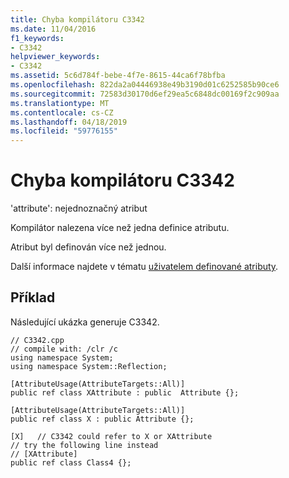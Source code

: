 ```yaml
---
title: Chyba kompilátoru C3342
ms.date: 11/04/2016
f1_keywords:
- C3342
helpviewer_keywords:
- C3342
ms.assetid: 5c6d784f-bebe-4f7e-8615-44ca6f78bfba
ms.openlocfilehash: 822da2a04446938e49b3190d01c6252585b90ce6
ms.sourcegitcommit: 72583d30170d6ef29ea5c6848dc00169f2c909aa
ms.translationtype: MT
ms.contentlocale: cs-CZ
ms.lasthandoff: 04/18/2019
ms.locfileid: "59776155"
---
```

# <a name="compiler-error-c3342"></a>Chyba kompilátoru C3342

'attribute': nejednoznačný atribut

Kompilátor nalezena více než jedna definice atributu.

Atribut byl definován více než jednou.

Další informace najdete v tématu [uživatelem definované atributy](../../extensions/user-defined-attributes-cpp-component-extensions.md).

## <a name="example"></a>Příklad

Následující ukázka generuje C3342.

```
// C3342.cpp
// compile with: /clr /c
using namespace System;
using namespace System::Reflection;

[AttributeUsage(AttributeTargets::All)]
public ref class XAttribute : public  Attribute {};

[AttributeUsage(AttributeTargets::All)]
public ref class X : public Attribute {};

[X]   // C3342 could refer to X or XAttribute
// try the following line instead
// [XAttribute]
public ref class Class4 {};
```